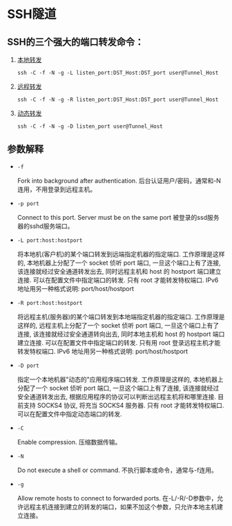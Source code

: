 # SSH隧道

## SSH的三个强大的端口转发命令：
1. [本地转发](SSH端口转发-本地转发.md)

   ```
   ssh -C -f -N -g -L listen_port:DST_Host:DST_port user@Tunnel_Host
   ```
2. [远程转发](SSH端口转发-远程转发.md)

   ```
   ssh -C -f -N -g -R listen_port:DST_Host:DST_port user@Tunnel_Host
   ```
3. [动态转发](SSH端口转发-动态转发.md)

   ```
   ssh -C -f -N -g -D listen_port user@Tunnel_Host
   ```

## 参数解释
* `-f` 

  Fork into background after authentication.
  后台认证用户/密码，通常和-N连用，不用登录到远程主机。

* `-p port` 

  Connect to this port. Server must be on the same port
  被登录的ssd服务器的sshd服务端口。

* `-L port:host:hostport`
  
  将本地机(客户机)的某个端口转发到远端指定机器的指定端口. 工作原理是这样的, 本地机器上分配了一个 socket 侦听 port 端口, 一旦这个端口上有了连接, 该连接就经过安全通道转发出去, 同时远程主机和 host 的 hostport 端口建立连接. 可以在配置文件中指定端口的转发. 只有 root 才能转发特权端口. IPv6 地址用另一种格式说明: port/host/hostport

* `-R port:host:hostport`
  
  将远程主机(服务器)的某个端口转发到本地端指定机器的指定端口. 工作原理是这样的, 远程主机上分配了一个 socket 侦听 port 端口, 一旦这个端口上有了连接, 该连接就经过安全通道转向出去, 同时本地主机和 host 的 hostport 端口建立连接. 可以在配置文件中指定端口的转发. 只有用 root 登录远程主机才能转发特权端口. IPv6 地址用另一种格式说明: port/host/hostport

* `-D port`
  
  指定一个本地机器"动态的"应用程序端口转发. 工作原理是这样的, 本地机器上分配了一个 socket 侦听 port 端口, 一旦这个端口上有了连接, 该连接就经过安全通道转发出去, 根据应用程序的协议可以判断出远程主机将和哪里连接. 目前支持 SOCKS4 协议, 将充当 SOCKS4 服务器. 只有 root 才能转发特权端口. 可以在配置文件中指定动态端口的转发.

* `-C`
  
  Enable compression.
  压缩数据传输。

* `-N` 

  Do not execute a shell or command.
  不执行脚本或命令，通常与-f连用。

* `-g` 

  Allow remote hosts to connect to forwarded ports.
  在-L/-R/-D参数中，允许远程主机连接到建立的转发的端口，如果不加这个参数，只允许本地主机建立连接。

